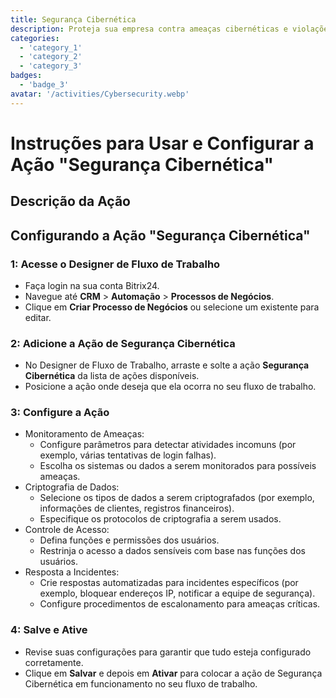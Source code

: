 ```yaml
---
title: Segurança Cibernética
description: Proteja sua empresa contra ameaças cibernéticas e violações de dados.
categories: 
  - 'category_1'
  - 'category_2'
  - 'category_3'
badges: 
  - 'badge_3'
avatar: '/activities/Cybersecurity.webp'
---
```

# Instruções para Usar e Configurar a Ação "Segurança Cibernética"

## Descrição da Ação

## **Configurando a Ação "Segurança Cibernética"**

### 1: Acesse o Designer de Fluxo de Trabalho
- Faça login na sua conta Bitrix24.
- Navegue até **CRM** > **Automação** > **Processos de Negócios**.
- Clique em **Criar Processo de Negócios** ou selecione um existente para editar.

### 2: Adicione a Ação de Segurança Cibernética
- No Designer de Fluxo de Trabalho, arraste e solte a ação **Segurança Cibernética** da lista de ações disponíveis.
- Posicione a ação onde deseja que ela ocorra no seu fluxo de trabalho.

### 3: Configure a Ação
- Monitoramento de Ameaças:
  - Configure parâmetros para detectar atividades incomuns (por exemplo, várias tentativas de login falhas).
  - Escolha os sistemas ou dados a serem monitorados para possíveis ameaças.
- Criptografia de Dados:
  - Selecione os tipos de dados a serem criptografados (por exemplo, informações de clientes, registros financeiros).
  - Especifique os protocolos de criptografia a serem usados.
- Controle de Acesso:
  - Defina funções e permissões dos usuários.
  - Restrinja o acesso a dados sensíveis com base nas funções dos usuários.
- Resposta a Incidentes:
  - Crie respostas automatizadas para incidentes específicos (por exemplo, bloquear endereços IP, notificar a equipe de segurança).
  - Configure procedimentos de escalonamento para ameaças críticas.

### 4: Salve e Ative
- Revise suas configurações para garantir que tudo esteja configurado corretamente.
- Clique em **Salvar** e depois em **Ativar** para colocar a ação de Segurança Cibernética em funcionamento no seu fluxo de trabalho.